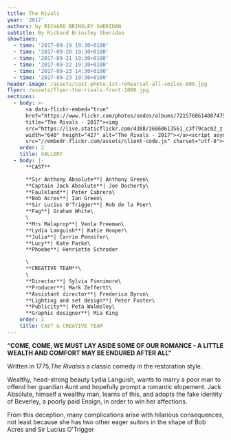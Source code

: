```yaml
---
title: The Rivals
year: '2017'
authors: by RICHARD BRINSLEY SHERIDAN
subtitle: By Richard Brinsley Sheridan
showtimes:
  - time: '2017-09-19 19:30+0100'
  - time: '2017-09-20 19:30+0100'
  - time: '2017-09-21 19:30+0100'
  - time: '2017-09-22 19:30+0100'
  - time: '2017-09-23 14:30+0100'
  - time: '2017-09-23 19:30+0100'
header-image: /assets/cast-photo-1st-rehearsal-all-smiles-800.jpg
flyer: /assets/flyer-the-rivals-front-1000.jpg
sections:
  - body: >-
      <a data-flickr-embed="true"
      href="https://www.flickr.com/photos/sedos/albums/72157686140874753"
      title="The Rivals - 2017"><img
      src="https://live.staticflickr.com/4388/36860613561_c3f79cac02_z.jpg"
      width="640" height="427" alt="The Rivals - 2017"></a><script async
      src="//embedr.flickr.com/assets/client-code.js" charset="utf-8"></script>
    order: 2
    title: GALLERY
  - body: |-
      **CAST**

      **Sir Anthony Absolute**| Anthony Green\
      **Captain Jack Absolute**| Joe Docherty\
      **Faulkland**| Peter Cabrera\
      **Bob Acres**| Ian Green\
      **Sir Lucius O'Trigger**| Rob de la Poer\
      **Fag**| Graham White\
      \
      **Mrs Malaprop**| Venla Freeman\
      **Lydia Languish**| Katie Hooper\
      **Julia**| Carrie Pennifer\
      **Lucy**| Kate Parke\
      **Phoebe**| Henriette Schroder

      \
      **CREATIVE TEAM**\
      \
      **Director**| Sylvia Finnimore\
      **Producer**| Mark Zeffertt\
      **Assistant director**| Frederica Byron\
      **Lighting and set design**| Peter Foster\
      **Publicity**| Peta Walmsley\
      **Graphic designer**| Mia King
    order: 1
    title: CAST & CREATIVE TEAM
---
```

**“COME, COME, WE MUST LAY ASIDE SOME OF OUR ROMANCE - A LITTLE WEALTH AND COMFORT MAY BE ENDURED AFTER ALL”**

Written in 1775,*The Rivals*is a classic comedy in the restoration style.

Wealthy, head-strong beauty Lydia Languish, wants to marry a poor man to offend her guardian Aunt and hopefully prompt a romantic elopement. Jack Absolute, himself a wealthy man, learns of this, and adopts the fake identity of Beverley, a poorly paid Ensign, in order to win her affections.

From this deception, many complications arise with hilarious consequences, not least because she has two other eager suitors in the shape of Bob Acres and Sir Lucius O’Trigger
